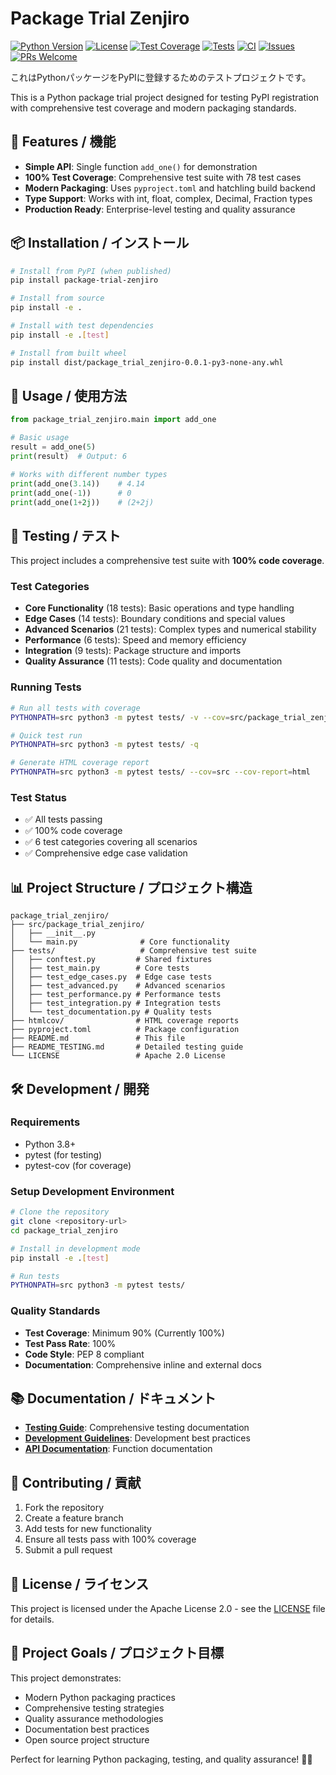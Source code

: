 # Package Trial Zenjiro

[![Python Version](https://img.shields.io/badge/python-3.8+-blue.svg)](https://python.org)
[![License](https://img.shields.io/badge/license-Apache%202.0-green.svg)](LICENSE)
[![Test Coverage](https://img.shields.io/badge/coverage-100%25-brightgreen.svg)](htmlcov/index.html)
[![Tests](https://img.shields.io/badge/tests-78%20passed-brightgreen.svg)](#testing)
[![CI](https://github.com/zenjiro/package_trial_zenjiro/workflows/CI/badge.svg)](https://github.com/zenjiro/package_trial_zenjiro/actions)
[![Issues](https://img.shields.io/github/issues/zenjiro/package_trial_zenjiro)](https://github.com/zenjiro/package_trial_zenjiro/issues)
[![PRs Welcome](https://img.shields.io/badge/PRs-welcome-brightgreen.svg)](CONTRIBUTING.md)

これはPythonパッケージをPyPIに登録するためのテストプロジェクトです。

This is a Python package trial project designed for testing PyPI registration with comprehensive test coverage and modern packaging standards.

## 🚀 Features / 機能

- **Simple API**: Single function `add_one()` for demonstration
- **100% Test Coverage**: Comprehensive test suite with 78 test cases
- **Modern Packaging**: Uses `pyproject.toml` and hatchling build backend
- **Type Support**: Works with int, float, complex, Decimal, Fraction types
- **Production Ready**: Enterprise-level testing and quality assurance

## 📦 Installation / インストール

```bash
# Install from PyPI (when published)
pip install package-trial-zenjiro

# Install from source
pip install -e .

# Install with test dependencies
pip install -e .[test]

# Install from built wheel
pip install dist/package_trial_zenjiro-0.0.1-py3-none-any.whl
```

## 🔧 Usage / 使用方法

```python
from package_trial_zenjiro.main import add_one

# Basic usage
result = add_one(5)
print(result)  # Output: 6

# Works with different number types
print(add_one(3.14))    # 4.14
print(add_one(-1))      # 0
print(add_one(1+2j))    # (2+2j)
```

## 🧪 Testing / テスト

This project includes a comprehensive test suite with **100% code coverage**.

### Test Categories

- **Core Functionality** (18 tests): Basic operations and type handling
- **Edge Cases** (14 tests): Boundary conditions and special values
- **Advanced Scenarios** (21 tests): Complex types and numerical stability
- **Performance** (6 tests): Speed and memory efficiency
- **Integration** (9 tests): Package structure and imports
- **Quality Assurance** (11 tests): Code quality and documentation

### Running Tests

```bash
# Run all tests with coverage
PYTHONPATH=src python3 -m pytest tests/ -v --cov=src/package_trial_zenjiro

# Quick test run
PYTHONPATH=src python3 -m pytest tests/ -q

# Generate HTML coverage report
PYTHONPATH=src python3 -m pytest tests/ --cov=src --cov-report=html
```

### Test Status
- ✅ All tests passing
- ✅ 100% code coverage
- ✅ 6 test categories covering all scenarios
- ✅ Comprehensive edge case validation

## 📊 Project Structure / プロジェクト構造

```
package_trial_zenjiro/
├── src/package_trial_zenjiro/
│   ├── __init__.py
│   └── main.py              # Core functionality
├── tests/                   # Comprehensive test suite
│   ├── conftest.py         # Shared fixtures
│   ├── test_main.py        # Core tests
│   ├── test_edge_cases.py  # Edge case tests
│   ├── test_advanced.py    # Advanced scenarios
│   ├── test_performance.py # Performance tests
│   ├── test_integration.py # Integration tests
│   └── test_documentation.py # Quality tests
├── htmlcov/                # HTML coverage reports
├── pyproject.toml          # Package configuration
├── README.md               # This file
├── README_TESTING.md       # Detailed testing guide
└── LICENSE                 # Apache 2.0 License
```

## 🛠️ Development / 開発

### Requirements
- Python 3.8+
- pytest (for testing)
- pytest-cov (for coverage)

### Setup Development Environment
```bash
# Clone the repository
git clone <repository-url>
cd package_trial_zenjiro

# Install in development mode
pip install -e .[test]

# Run tests
PYTHONPATH=src python3 -m pytest tests/
```

### Quality Standards
- **Test Coverage**: Minimum 90% (Currently 100%)
- **Test Pass Rate**: 100%
- **Code Style**: PEP 8 compliant
- **Documentation**: Comprehensive inline and external docs

## 📚 Documentation / ドキュメント

- **[Testing Guide](README_TESTING.md)**: Comprehensive testing documentation
- **[Development Guidelines](.agent.md)**: Development best practices
- **[API Documentation](src/package_trial_zenjiro/main.py)**: Function documentation

## 🤝 Contributing / 貢献

1. Fork the repository
2. Create a feature branch
3. Add tests for new functionality
4. Ensure all tests pass with 100% coverage
5. Submit a pull request

## 📄 License / ライセンス

This project is licensed under the Apache License 2.0 - see the [LICENSE](LICENSE) file for details.

## 🎯 Project Goals / プロジェクト目標

This project demonstrates:
- Modern Python packaging practices
- Comprehensive testing strategies
- Quality assurance methodologies
- Documentation best practices
- Open source project structure

Perfect for learning Python packaging, testing, and quality assurance! 🐍✨
